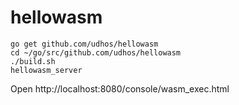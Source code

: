 # hellowasm

    go get github.com/udhos/hellowasm
    cd ~/go/src/github.com/udhos/hellowasm
    ./build.sh
    hellowasm_server

Open http://localhost:8080/console/wasm_exec.html
